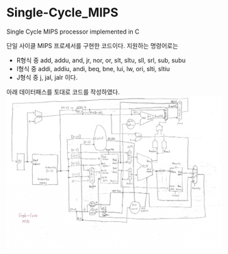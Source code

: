 # Single-Cycle_MIPS
Single Cycle MIPS processor implemented in C

단일 사이클 MIPS 프로세서를 구현한 코드이다.
지원하는 명령어로는
- R형식 중 add, addu, and, jr, nor, or, slt, sltu, sll, srl, sub, subu
- I형식 중 addi, addiu, andi, beq, bne, lui, lw, ori, slti, sltiu
- J형식 중 j, jal, jalr
이다.

아래 데이터패스를 토대로 코드를 작성하였다.
<img src="https://raw.githubusercontent.com/SNMac/Single-Cycle_MIPS/6379d1f2c70e374e5add42f8757d9e6a24cf8155/Single-Cycle%20MIPS%20Datapath.png">
